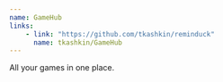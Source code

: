 ```yaml
---
name: GameHub
links: 
    - link: "https://github.com/tkashkin/reminduck"
      name: tkashkin/GameHub
---
```

<p>All your games in one place.</p>

